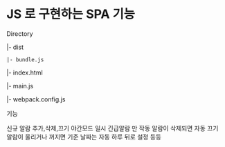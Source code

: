 # JS 로 구현하는 SPA 기능

Directory

|- dist

    |- bundle.js
  
|- index.html

|- main.js

|- webpack.config.js


기능

신규 알람 추가,삭제,끄기
야간모드 일시 긴급알람 만 작동
알람이 삭제되면 자동 끄기 
알람이 울리거나 꺼지면 기준 날짜는 자동 하루 뒤로 설정
등등
